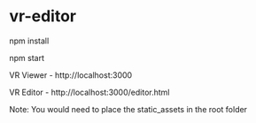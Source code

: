 # vr-editor

npm install

npm start

VR Viewer - http://localhost:3000

VR Editor - http://localhost:3000/editor.html

Note: You would need to place the static_assets in the root folder
